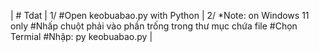 |     # Tdat     |
1/
#Open keobuabao.py with Python     |
2/
*Note: on Windows 11 only
#Nhấp chuột phải vào phần trống trong thư mục chứa file
#Chọn Termial
#Nhập: py keobuabao.py     |
